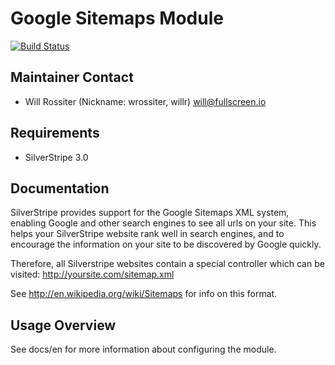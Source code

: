# Google Sitemaps Module

[![Build Status](https://secure.travis-ci.org/silverstripe-labs/silverstripe-googlesitemaps.png?branch=1.0)](http://travis-ci.org/silverstripe-labs/silverstripe-googlesitemaps)

## Maintainer Contact

* Will Rossiter (Nickname: wrossiter, willr) <will@fullscreen.io>

## Requirements

* SilverStripe 3.0

## Documentation

SilverStripe provides support for the Google Sitemaps XML system, enabling 
Google and other search engines to see all urls on your site. This helps 
your SilverStripe website rank well in search engines, and to encourage the 
information on your site to be discovered by Google quickly.

Therefore, all Silverstripe websites contain a special controller which can 
be visited: http://yoursite.com/sitemap.xml

See http://en.wikipedia.org/wiki/Sitemaps for info on this format.

## Usage Overview

See docs/en for more information about configuring the module.
	
